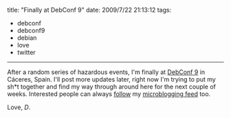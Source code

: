 title: "Finally at DebConf 9"
date: 2009/7/22 21:13:12
tags:
- debconf
- debconf9
- debian
- love
- twitter
---
After a random series of hazardous events, I'm finally at <a href="http://debconf9.debconf.org">DebConf 9</a> in Cáceres, Spain. I'll post more updates later, right now I'm trying to put my sh*t together and find my way through around here for the next couple of weeks. Interested people can always <a href="http://twitter.com/?status=FOLLOW+damog">follow</a> my <a href="http://twitter.com/habanerd">microblogging feed</a> too.

Love, <em>D</em>.